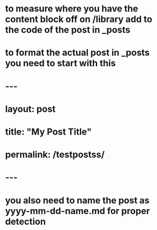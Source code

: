 # to measure where you have the content block off on /library add <!--more--> to the code of the post in _posts

# to format the actual post in _posts you need to start with this
#  ---
# layout: post
# title: "My Post Title"
# permalink: /testpostss/
# ---
# you also need to name the post as yyyy-mm-dd-name.md for proper detection
